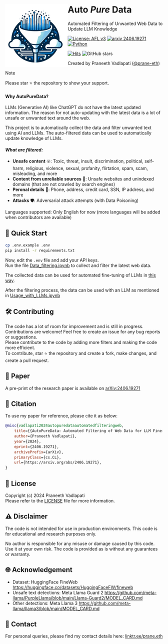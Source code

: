 <!-- Copyright (c) 2024 Praneeth Vadlapati -->

# <img src="./files/logo_small.png" align="left" width="200" alt="AutoPureData" /> Auto *Pure* Data
<!-- # $${\color{darkgreen}title here}$$ -->
<!-- # <span style="color: darkgreen; font-family: 'Segoe UI'; font-size: 48px;">title here</span> -->

Automated Filtering of Unwanted Web Data to Update LLM Knowledge

[![License: AFL v3](https://img.shields.io/badge/License-AFLv3-yellow.svg?style=for-the-badge)](./LICENSE.md)
[![arxiv 2406.19271](https://img.shields.io/badge/arXiv-2406.19271-B31B1B?logo=arxiv&style=for-the-badge)](https://arxiv.org/abs/2406.19271)
[![Python](https://img.shields.io/badge/Python-3776AB?style=for-the-badge&logo=python&logoColor=ffdd54)](https://www.python.org/)

[![Hits](https://hits.sh/github.com/Pro-GenAI/AutoPureData/hits.svg?view=today-total&style=for-the-badge&label=views&color=2a8f05&logo=github)](https://hits.sh/github.com/Pro-GenAI/AutoPureData/hits/)
![GitHub stars](https://img.shields.io/github/stars/Pro-GenAI/AutoPureData?style=for-the-badge&logo=github)

Created by Praneeth Vadlapati ([@prane-eth](https://github.com/prane-eth))

> [!NOTE]
> Please star :star: the repository to show your support. <br>

#### Why AutoPureData?
LLMs (Generative AI) like ChatGPT do not have the latest updated information.
The reason for not auto-updating with the latest data is a lot of unsafe or unwanted text around the web.

This project is to automatically collect the data and filter unwanted text using AI and LLMs.
The auto-filtered data can be used to automatically update knowledge of LLMs.


#### _What are filtered:_
- **Unsafe content** :biohazard:: Toxic, threat, insult, discrimination, political, self-harm,
	religious, violence, sexual, profanity, flirtation, spam, scam, misleading, and more
- **Content from unreliable sources** :newspaper:: Unsafe websites and unindexed domains (that are not crawled by search engines)
- **Peronal details** :bust_in_silhouette:: Phone, address, credit card, SSN, IP address, and more
- **Attacks** :shield:: Adversarial attack attempts (with Data Poisoning)

Languages supported: Only English for now (more languages will be added when contributors are available)


## :rocket: Quick Start
```bash
cp .env.example .env
pip install -r requirements.txt
```
Now, edit the `.env` file and add your API keys. <br>
Run the file [Data_filtering.ipynb](./Data_filtering.ipynb)
	to collect and filter the latest web data.

The collected data can be used for automated fine-tuning of LLMs in [this way](https://platform.openai.com/docs/guides/fine-tuning).

After the filtering process, the data can be used with an LLM as mentioned in [Usage_with_LLMs.ipynb](Usage_with_LLMs.ipynb)


## :hammer_and_wrench: Contributing
The code has a lot of room for improvement and is still in progress. <br>
Contributions are welcome! Feel free to create an issue for any bug reports or suggestions. <br>
Please contribute to the code by adding more filters and making the code more efficient. <br>
To contribute, star :star: the repository and create a fork, make changes, and create a pull request. <br>
<!-- > Note: Contributing to the research paper file will be highly appreciated but cannot get you considered as a co-author. <br> -->


## :page_facing_up: Paper
A pre-print of the research paper is available on [arXiv:2406.19271](https://arxiv.org/abs/2406.19271) <br>


## :bookmark_tabs: Citation
To use my paper for reference, please cite it as below:
```bibtex
@misc{vadlapati2024autopuredataautomatedfilteringweb,
	title={{AutoPureData: Automated Filtering of Web Data for LLM Fine-tuning}},
	author={Praneeth Vadlapati},
	year={2024},
	eprint={2406.19271},
	archivePrefix={arXiv},
	primaryClass={cs.CL},
	url={https://arxiv.org/abs/2406.19271}, 
}
```


## :identification_card: License
Copyright (c) 2024 Praneeth Vadlapati <br>
Please refer to the [LICENSE](./LICENSE.md) file for more information.


## :warning: Disclaimer
The code is not intended for use in production environments.
This code is for educational and research purposes only.

No author is responsible for any misuse or damage caused by this code.
Use it at your own risk. The code is provided as is without any guarantees or warranty.


## :globe_with_meridians: Acknowledgement  <!-- (works cited) -->
- Dataset: HuggingFace FineWeb https://huggingface.co/datasets/HuggingFaceFW/fineweb
- Unsafe text detections: Meta Llama Guard 2 https://github.com/meta-llama/PurpleLlama/blob/main/Llama-Guard2/MODEL_CARD.md
- Other detections: Meta Llama 3 https://github.com/meta-llama/llama3/blob/main/MODEL_CARD.md
<!-- - Image credits: OpenAI DALL-E 3 https://openai.com/index/dall-e-3/ -->


## :email: Contact
For personal queries, please find my contact details here: [linktr.ee/prane.eth](https://linktr.ee/prane.eth)

<!-- star chart
https://starchart.cc/pro-GenAI/AutoPureData.svg -->
